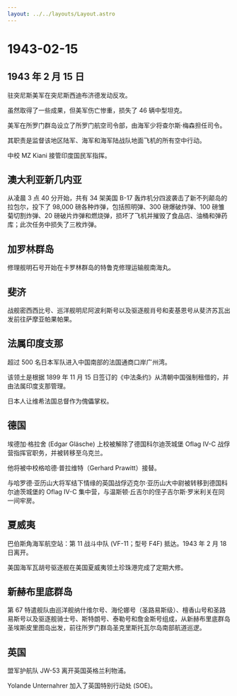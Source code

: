 ```yaml
---
layout: ../../layouts/Layout.astro
---
```


# 1943-02-15

## 1943 年 2 月 15 日

驻突尼斯美军在突尼斯西迪布济德发动反攻。

虽然取得了一些成果，但美军伤亡惨重，损失了 46 辆中型坦克。

美军在所罗门群岛设立了所罗门航空司令部，由海军少将查尔斯·梅森担任司令。

其职责是监督该地区陆军、海军和海军陆战队地面飞机的所有空中行动。

中校 MZ Kiani 接管印度国民军指挥。

## 澳大利亚新几内亚

从凌晨 3 点 40 分开始，共有 34 架美国 B-17
轰炸机分四波袭击了新不列颠岛的拉包尔，投下了 98,000
磅各种炸弹，包括照明弹、300 磅爆破炸弹、100 磅雏菊切割炸弹、20
磅破片炸弹和燃烧弹，损坏了飞机并摧毁了食品店、油桶和弹药库；此次任务中损失了三枚炸弹。

## 加罗林群岛

修理舰明石号开始在卡罗林群岛的特鲁克修理运输舰南海丸。

## 斐济

战舰密西西比号、巡洋舰明尼阿波利斯号以及驱逐舰肖号和麦基恩号从斐济苏瓦出发前往萨摩亚帕果帕果。

## 法属印度支那

超过 500 名日本军队进入中国南部的法国通商口岸广州湾。

该领土是根据 1899 年 11 月 15
日签订的《中法条约》从清朝中国强制租借的，并由法属印度支那管理。

日本人让维希法国总督作为傀儡掌权。

## 德国

埃德加·格拉舍 (Edgar Gläsche) 上校被解除了德国科尔迪茨城堡 Oflag IV-C
战俘营指挥官职务，并被转移至乌克兰。

他将被中校格哈德·普拉维特（Gerhard Prawitt）接替。

与哈罗德·亚历山大将军结下情缘的英国战俘迈克尔·亚历山大中尉被转移到德国科尔迪茨城堡的
Oflag IV-C 集中营，与温斯顿·丘吉尔的侄子吉尔斯·罗米利关在同一间牢房。

## 夏威夷

巴伯斯角海军航空站：第 11 战斗中队 (VF-11；型号 F4F) 抵达。1943 年 2 月
18 日离开。

美国海军瓦胡号驱逐舰在美国夏威夷领土珍珠港完成了定期大修。

## 新赫布里底群岛

第 67
特遣舰队由巡洋舰纳什维尔号、海伦娜号（圣路易斯级）、檀香山号和圣路易斯号以及驱逐舰骑士号、斯特朗号、泰勒号和詹金斯号组成，从新赫布里底群岛圣埃斯皮里图岛出发，前往所罗门群岛圣克里斯托瓦尔岛南部航道巡逻。

## 英国

盟军护航队 JW-53 离开英国英格兰利物浦。

Yolande Unternahrer 加入了英国特别行动处 (SOE)。